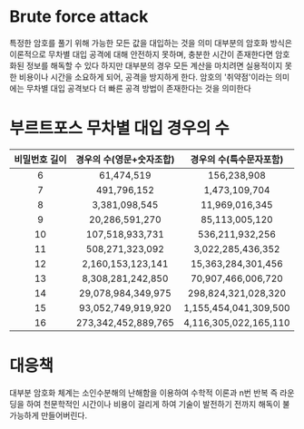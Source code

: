 # Brute force attack

특정한 암호를 풀기 위해 가능한 모든 값을 대입하는 것을 의미
대부분의 암호화 방식은 이론적으로 무차별 대입 공격에 대해 안전하지 못하며, 충분한 시간이 존재한다면 암호화된 정보를 해독할 수 있다
하지만 대부분의 경우 모든 계산을 마치려면 실용적이지 못한 비용이나 시간을 소요하게 되어, 공격을 방지하게 한다.
암호의 '취약점'이라는 의미에는 무차별 대입 공격보다 더 빠른 공격 방법이 존재한다는 것을 의미한다

# 부르트포스 무차별 대입 경우의 수

| 비밀번호 길이 	| 경우의 수(영문+숫자조합) 	| 경우의 수(특수문자포함) 	|
|:-------------:	|:------------------------:	|:-----------------------:	|
| 6             	| 61,474,519               	| 156,238,908             	|
| 7             	| 491,796,152              	| 1,473,109,704           	|
| 8             	| 3,381,098,545            	| 11,969,016,345          	|
| 9             	| 20,286,591,270           	| 85,113,005,120          	|
| 10            	| 107,518,933,731          	| 536,211,932,256         	|
| 11            	| 508,271,323,092          	| 3,022,285,436,352       	|
| 12            	| 2,160,153,123,141        	| 15,363,284,301,456      	|
| 13            	| 8,308,281,242,850        	| 70,907,466,006,720      	|
| 14            	| 29,078,984,349,975       	| 298,824,321,028,320     	|
| 15            	| 93,052,749,919,920       	| 1,155,454,041,309,500   	|
| 16            	| 273,342,452,889,765      	| 4,116,305,022,165,110   	|

# 대응책

대부분 암호화 체계는 소인수분해의 난해함을 이용하여 수학적 이론과 n번 반복 즉 라운딩을 하여
천문학적인 시간이나 비용이 걸리게 하여 기술이 발전하기 전까지 해독이 불가능하게 만들어버린다.